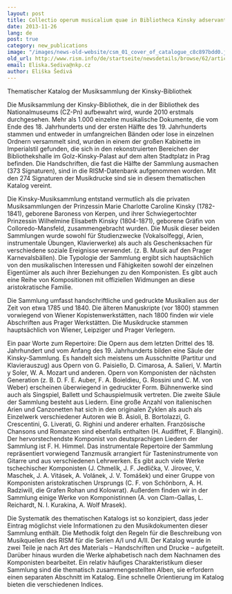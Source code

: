 ```yaml
---
layout: post
title: Collectio operum musicalium quae in Bibliotheca Kinsky adservantur
date: 2013-11-26
lang: de
post: true
category: new_publications
image: "/images/news-old-website/csm_01_cover_of_catalogue_c8c897bdd0.jpg"
old_url: http://www.rism.info/de/startseite/newsdetails/browse/62/article/64/collectio-operum-musicalium-quae-in-bibliotheca-kinsky-adservantur.html
email: Eliska.Sediva@nkp.cz
author: Eliška Šedivá
---
```


Thematischer Katalog der Musiksammlung der Kinsky-Bibliothek


Die Musiksammlung der Kinsky-Bibliothek, die in der Bibliothek des Nationalmuseums (CZ-Pn) aufbewahrt wird, wurde 2010 erstmals durchgesehen. Mehr als 1.000 einzelne musikalische Dokumente, die vom Ende des 18. Jahrhunderts und der ersten Hälfte des 19. Jahrhunderts stammen und entweder in umfangreichen Bänden oder lose in einzelnen Ordnern versammelt sind, wurden in einem der großen Kabinette im Imperialstil gefunden, die sich in den rekonstruierten Bereichen der Bibliothekshalle im Golz-Kinsky-Palast auf dem alten Stadtplatz in Prag befinden. Die Handschriften, die fast die Hälfte der Sammlung ausmachen (373 Sígnaturen), sind in die RISM-Datenbank aufgenommen worden. Mit den 274 Signaturen der Musikdrucke sind sie in diesem thematischen Katalog vereint.

Die Kinsky-Musiksammlung entstand vermutlich als die privaten Musiksammlungen der Prinzessin Marie Charlotte Caroline Kinsky (1782-1841), geborene Baroness von Kerpen, und ihrer Schwiegertochter Prinzessin Wilhelmine Elisabeth Kinsky (1804-1871), geborene Gräfin von Colloredo-Mansfeld, zusammengebracht wurden. Die Musik dieser beiden Sammlungen wurde sowohl für Studienzwecke (Vokalsolfeggi, Arien, instrumentale Übungen, Klavierwerke) als auch als Geschenksachen für verschiedene soziale Ereignisse verwendet. (z. B. Musik auf den Prager Karnevalsbällen). Die Typologie der Sammlung ergibt sich hauptsächlich von den musikalischen Interessen und Fähigkeiten sowohl der einzelnen Eigentümer als auch ihrer Beziehungen zu den Komponisten. Es gibt auch eine Reihe von Kompositionen mit offiziellen Widmungen an diese aristokratische Familie.

Die Sammlung umfasst handschriftliche und gedruckte Musikalien aus der Zeit von etwa 1785 und 1840. Die älteren Manuskripte (vor 1800) stammen vorwiegend von Wiener Kopistenwerkstätten, nach 1800 finden wir viele Abschriften aus Prager Werkstätten. Die Musikdrucke stammen hauptsächlich von Wiener, Leipziger und Prager Verlegern.

Ein paar Worte zum Repertoire: Die Opern aus dem letzten Drittel des 18. Jahrhundert und vom Anfang des 19. Jahrhunderts bilden eine Säule der Kinsky-Sammlung. Es handelt sich meistens um Ausschnitte (Partitur und Klavierauszug) aus Opern von G. Paisiello, D. Cimarosa, A. Salieri, V. Martín y Soler, W. A. Mozart und anderen. Opern von Komponisten der nächsten Generation (z. B. D. F. E. Auber, F. A. Boieldieu, G. Rossini und C. M. von Weber) erscheinen überwiegend in gedruckter Form. Bühnenwerke sind auch als Singspiel, Ballett und Schauspielmusik vertreten. Die zweite Säule der Sammlung besteht aus Liedern. Eine große Anzahl von italienischen Arien und Canzonetten hat sich in den originalen Zyklen als auch als Einzelwerk verschiedener Autoren wie B. Asioli, B. Bortolazzi, G. Crescentini, G. Liverati, G. Righini und anderer erhalten. Französische Chansons und Romanzen sind ebenfalls enthalten (H. Audiffret, F. Blangini). Der hervorstechendste Komponist von deutsprachigen Liedern der Sammlung ist F. H. Himmel. Das instrumentale Repertoire der Sammlung repräsentiert vorwiegend Tanzmusik arrangiert für Tasteninstrumente von Gitarre und aus verschiedenen Lehrwerken. Es gibt auch viele Werke tschechischer Komponisten (J. Chmelík, J. F. Jedlička, V. Jírovec, V. Maschek, J. A. Vitásek, A. Volánek, J. V. Tomášek) und einer Gruppe von Komponisten aristokratischen Ursprungs (C. F. von Schönborn, A. H. Radziwill, die Grafen Rohan und Kolowrat). Außerdem finden wir in der Sammlung einige Werke von Komponistinnen (A. von Clam-Gallas, L. Reichardt, N. I. Kurakina, A. Wolf Mrasek).

Die Systematik des thematischen Katalogs ist so konzipiert, dass jeder Eintrag möglichst viele Informationen zu den Musikdokumenten dieser Sammlung enthält. Die Methodik folgt den Regeln für die Beschreibung von Musikquellen des RISM für die Serien A/I und A/II. Der Katalog wurde in zwei Teile je nach Art des Materials – Handschriften und Drucke – aufgeteilt. Darüber hinaus wurden die Werke alphabetisch nach dem Nachnamen des Komponisten bearbeitet. Ein relativ häufiges Charakteristikum dieser Sammlung sind die thematisch zusammengestellten Alben, sie erfordern einen separaten Abschnitt im Katalog. Eine schnelle Orientierung im Katalog bieten die verschiedenen Indices.
